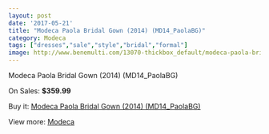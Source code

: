 ```yaml
---
layout: post
date: '2017-05-21'
title: "Modeca Paola Bridal Gown (2014) (MD14_PaolaBG)"
category: Modeca
tags: ["dresses","sale","style","bridal","formal"]
image: http://www.benemulti.com/13070-thickbox_default/modeca-paola-bridal-gown-2014-md14paolabg.jpg
---
```

Modeca Paola Bridal Gown (2014) (MD14_PaolaBG)

On Sales: **$359.99**
<a href="https://www.benemulti.com/en/modeca/4921-modeca-paola-bridal-gown-2014-md14paolabg.html"><amp-img layout="responsive" width="600" height="600" src="//www.benemulti.com/13070-thickbox_default/modeca-paola-bridal-gown-2014-md14paolabg.jpg" alt="Modeca Paola Bridal Gown (2014) (MD14_PaolaBG) 0" /></a>
<a href="https://www.benemulti.com/en/modeca/4921-modeca-paola-bridal-gown-2014-md14paolabg.html"><amp-img layout="responsive" width="600" height="600" src="//www.benemulti.com/13071-thickbox_default/modeca-paola-bridal-gown-2014-md14paolabg.jpg" alt="Modeca Paola Bridal Gown (2014) (MD14_PaolaBG) 1" /></a>

Buy it: [Modeca Paola Bridal Gown (2014) (MD14_PaolaBG)](https://www.benemulti.com/en/modeca/4921-modeca-paola-bridal-gown-2014-md14paolabg.html "Modeca Paola Bridal Gown (2014) (MD14_PaolaBG)")

View more: [Modeca](https://www.benemulti.com/en/45-modeca "Modeca")